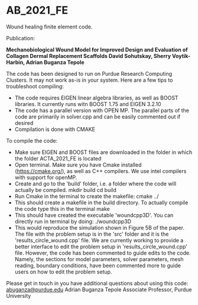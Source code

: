 # AB_2021_FE
Wound healing finite element code.

Publication: 

**Mechanobiological Wound Model for Improved Design and Evaluation of Collagen Dermal Replacement Scaffolds 
David Sohutskay, Sherry Voytik-Harbin, Adrian Buganza Tepole**

The code has been designed to run on Purdue Research Computing Clusters. It may not work as-is in your system. Here are a few tips to troubleshoot compiling: 

* The code requires EIGEN linear algebra libraries, as well as BOOST libraries. It currently runs witn BOOST 1.75 and EIGEN 3.2.10
* The code has a parallel version with OPEN MP. The parallel parts of the code are primarily in solver.cpp and can be easily commented out if desired 
* Compilation is done with CMAKE

To compile the code: 
* Make sure EIGEN and BOOST files are downloaded in the folder in which the folder ACTA_2021_FE is located 
* Open terminal. Make sure you have Cmake installed (https://cmake.org/), as well as C++ compilers. We use intel compilers with support for openMP. 
* Create and go to the 'build' folder, i.e. a folder where the code will actually be compiled.
mkdir build 
cd build
* Run Cmake in the terminal to create the makefile: 
cmake ../ 
* This should create a makefile in the build directory. To actually compile the code type this in the terminal 
make 
* This should have created the executable 'woundcpp3D'. You can directly run in terminal by doing: 
./woundcpp3D  
* This would reproduce the simulation shown in Figure 5B of the paper. The file with the problem setup is in the 'src' folder and it is the 'results_circle_wound.cpp' file. We are currently working to provide a better interface to edit the problem setup in 'results_circle_wound.cpp' file. However, the code has been commented to guide edits to the code. Namely, the sections for model parameters, solver parameters, mesh reading, boundary conditions, have been commented more to guide users on how to edit the problem setup. 

Please get in touch in you have additional questions about using this code:
abuganza@purdue.edu
Adrian Buganza Tepole
Associate Professor, Purdue University 


